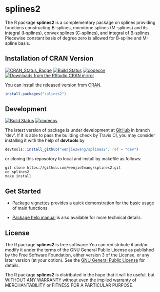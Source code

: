 # splines2

The R package **splines2** is a complementary package on splines providing
functions constructing B-splines, monotone splines (M-splines) and its integral
(I-splines), convex splines (C-splines), and integral of B-splines. Piecewise
constant basis of degree zero is allowed for B-spline and M-spline basis.


## Installation of CRAN Version

[![CRAN_Status_Badge][1]][3]
[![Build Status][4]][5]
[![codecov](codecov-master)](codecov)
[![Downloads from the RStudio CRAN mirror][2]][3]

You can install the released version from [CRAN][3].

```R
install.packages("splines2")
```


## Development

[![Build Status][6]][5]
[![codecov](codecov-master)](codecov)


The latest version of package is under development at [GitHub][7] in branch
'dev'.  If it is able to pass the building check by Travis CI, you may consider
installing it with the help of **devtools** by

```R
devtools::install_github("wenjie2wang/splines2", ref = "dev")
```

or cloning this reposotory to local and install by makefile as follows:

```
git clone https://github.com/wenjie2wang/splines2.git
cd splines2
make install
```


## Get Started

- [Package vignettes][8]
  provides a quick demonstration for the basic usage of main functions.

- [Package help manual][9] is also available for more technical details.


## License

The R package **splines2** is free software: You can redistribute it and/or
modify it under the terms of the GNU General Public License as published by the
Free Software Foundation, either version 3 of the License, or any later version
(at your option).  See the [GNU General Public License][10] for details.

The R package **splines2** is distributed in the hope that it will be useful,
but WITHOUT ANY WARRANTY without even the implied warranty of MERCHANTABILITY or
FITNESS FOR A PARTICULAR PURPOSE.


[1]: http://www.r-pkg.org/badges/version/splines2
[2]: http://cranlogs.r-pkg.org/badges/splines2
[3]: https://CRAN.R-project.org/package=splines2
[4]: https://travis-ci.org/wenjie2wang/splines2.svg?branch=master
[5]: https://travis-ci.org/wenjie2wang/splines2
[6]: https://travis-ci.org/wenjie2wang/splines2.svg?branch=dev
[7]: https://github.com/wenjie2wang/splines2
[8]: http://wenjie-stat.me/splines2/
[9]: http://wenjie-stat.me/splines2/splines2.pdf
[10]: http://www.gnu.org/licenses/
[codecov]: https://codecov.io/gh/wenjie2wang/splines2
[codecov-master]: https://codecov.io/gh/wenjie2wang/splines2/branch/master/graph/badge.svg
[codecov-dev]: https://codecov.io/gh/wenjie2wang/splines2/branch/dev/graph/badge.svg
